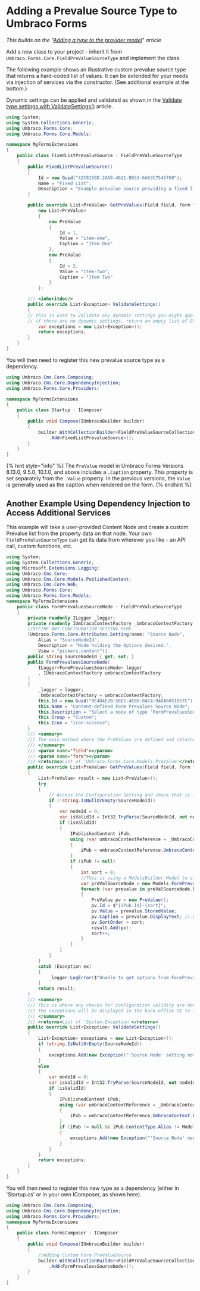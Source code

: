 # Adding a Prevalue Source Type to Umbraco Forms

*This builds on the "[Adding a type to the provider model](Adding-a-Type.md)" article*

Add a new class to your project - inherit it from `Umbraco.Forms.Core.FieldPreValueSourceType` and implement the class. 

The following example shows an illustrative custom prevalue source type that returns a hard-coded list of values. It can be extended for your needs via injection of services via the constructor. (See additional example at the bottom.) 

Dynamic settings can be applied and validated as shown in the [Validate type settings with ValidateSettings()](adding-a-type#validate-type-settings-with-validatesettings) article.

```csharp
using System;
using System.Collections.Generic;
using Umbraco.Forms.Core;
using Umbraco.Forms.Core.Models;

namespace MyFormsExtensions
{
    public class FixedListPrevalueSource : FieldPreValueSourceType
    {
        public FixedListPrevalueSource()
        {
            Id = new Guid("42C8158D-2AA8-4621-B653-6A63C7545768");
            Name = "Fixed List";
            Description = "Example prevalue source providing a fixed list of values.";
        }

        public override List<PreValue> GetPreValues(Field field, Form form) =>
            new List<PreValue>
            {
                new PreValue
                {
                    Id = 1,
                    Value = "item-one",
                    Caption = "Item One"
                },
                new PreValue
                {
                    Id = 2,
                    Value = "item-two",
                    Caption = "Item Two"
                }
            };

        /// <inheritdoc/>
        public override List<Exception> ValidateSettings()
        {
        // this is used to validate any dynamic settings you might apply to the PreValueSource
        // if there are no dynamic settings, return an empty list of Exceptions:
            var exceptions = new List<Exception>();
            return exceptions;
        }
    }
}
```

You will then need to register this new prevalue source type as a dependency.

```csharp
using Umbraco.Cms.Core.Composing;
using Umbraco.Cms.Core.DependencyInjection;
using Umbraco.Forms.Core.Providers;

namespace MyFormsExtensions
{
    public class Startup : IComposer
    {
        public void Compose(IUmbracoBuilder builder)
        {
            builder.WithCollectionBuilder<FieldPreValueSourceCollectionBuilder>()
                .Add<FixedListPrevalueSource>();
        }
    }
}
```

{% hint style="info" %}
The `PreValue` model in Umbraco Forms Versions 8.13.0, 9.5.0, 10.1.0, and above includes a `.Caption` property. This property is set separately from the `.Value` property. In the previous versions, the `Value` is generally used as the caption when rendered on the form.
{% endhint %}

## Another Example Using Dependency Injection to Access Additional Services

This example will take a user-provided Content Node and create a custom Prevalue list from the property data on that node. Your own `FieldPreValueSourceType` can get its data from wherever you like - an API call, custom functions, etc.

```csharp
using System;
using System.Collections.Generic;
using Microsoft.Extensions.Logging;
using Umbraco.Cms.Core;
using Umbraco.Cms.Core.Models.PublishedContent;
using Umbraco.Cms.Core.Web;
using Umbraco.Forms.Core;
using Umbraco.Forms.Core.Models;
namespace MyFormsExtensions
    public class FormPrevaluesSourceNode : FieldPreValueSourceType
    {
        private readonly ILogger _logger;
        private readonly IUmbracoContextFactory _UmbracoContextFactory;
        //DEFINE ANY CONFIGURATION SETTING HERE
        [Umbraco.Forms.Core.Attributes.Setting(name: "Source Node",
            Alias = "SourceNodeId",
            Description = "Node holding the Options desired.",
            View = "pickers.content")]
        public string SourceNodeId { get; set; }
        public FormPrevaluesSourceNode(
            ILogger<FormPrevaluesSourceNode> logger
            , IUmbracoContextFactory umbracoContextFactory
        )
        {
            _logger = logger;
            _UmbracoContextFactory = umbracoContextFactory;
            this.Id = new Guid("0E4D4E2B-56E1-4E86-84E4-9A0A6051B57C"); //MAKE THIS UNIQUE!
            this.Name = "Content-defined Form Prevalues Source Node";
            this.Description = "Select a node of type 'FormPrevaluesSourceNode'";
            this.Group = "Custom";
            this.Icon = "icon-science";
        }
        /// <summary>
        /// The main method where the PreValues are defined and returned.
        /// </summary>
        /// <param name="field"></param>
        /// <param name="form"></param>
        /// <returns>List of 'Umbraco.Forms.Core.Models.PreValue'</returns>
        public override List<PreValue> GetPreValues(Field field, Form form)
        {
            List<PreValue> result = new List<PreValue>();
            try
            {
                // Access the Configuration Setting and check that is is valid
                if (!string.IsNullOrEmpty(SourceNodeId))
                {
                    var nodeId = 0;
                    var isValidId = Int32.TryParse(SourceNodeId, out nodeId);
                    if (isValidId)
                    {
                        IPublishedContent iPub;
                        using (var umbracoContextReference = _UmbracoContextFactory.EnsureUmbracoContext())
                        {
                            iPub = umbracoContextReference.UmbracoContext.Content.GetById(nodeId);
                        }
                        if (iPub != null)
                        {
                            int sort = 0;
                            //This is using a ModelsBuilder Model to strongly-type the selected node
                            var preValSourceNode = new Models.FormPrevaluesSourceNode(iPub, null);
                            foreach (var prevalue in preValSourceNode.PreValues)
                            {
                                PreValue pv = new PreValue();
                                pv.Id = $"{iPub.Id}-{sort}";
                                pv.Value = prevalue.StoredValue;
                                pv.Caption = prevalue.DisplayText; //.Caption only available in Forms Versions  8.13.0+, 9.5.0+, & 10.1.0+
                                pv.SortOrder = sort;
                                result.Add(pv);
                                sort++;
                            }
                        }
                    }
                }
            }
            catch (Exception ex)
            {
                _logger.LogError($"Unable to get options from FormPrevaluesSourceNode #{SourceNodeId}", ex);
            }
            return result;
        }
        /// <summary>
        /// This is where any checks for Configuration validity are done.
        /// The exceptions will be displayed in the back-office UI to the user.
        /// </summary>
        /// <returns>List of 'System.Exception'</returns>
        public override List<Exception> ValidateSettings()
        {
            List<Exception> exceptions = new List<Exception>();
            if (string.IsNullOrEmpty(SourceNodeId))
            {
                exceptions.Add(new Exception("'Source Node' setting not filled out"));
            }
            else
            {
                var nodeId = 0;
                var isValidId = Int32.TryParse(SourceNodeId, out nodeId);
                if (isValidId)
                {
                    IPublishedContent iPub;
                    using (var umbracoContextReference = _UmbracoContextFactory.EnsureUmbracoContext())
                    {
                        iPub = umbracoContextReference.UmbracoContext.Content.GetById(nodeId);
                    }
                    if (iPub != null && iPub.ContentType.Alias != Models.FormPrevaluesSourceNode.ModelTypeAlias)
                    {
                        exceptions.Add(new Exception("'Source Node' needs to be of type 'FormPrevaluesSourceNode'"));
                    }
                }
            }
            return exceptions;
        }
    }
}
```
You will then need to register this new type as a dependency (either in 'Startup.cs' or in your own IComposer, as shown here).

```csharp
using Umbraco.Cms.Core.Composing;
using Umbraco.Cms.Core.DependencyInjection;
using Umbraco.Forms.Core.Providers;
namespace MyFormsExtensions
{
    public class FormsComposer : IComposer
    {
        public void Compose(IUmbracoBuilder builder)
        {
            //Adding Custom Form PreValueSource
            builder.WithCollectionBuilder<FieldPreValueSourceCollectionBuilder>()
                .Add<FormPrevaluesSourceNode>();
        }
    }
}
```